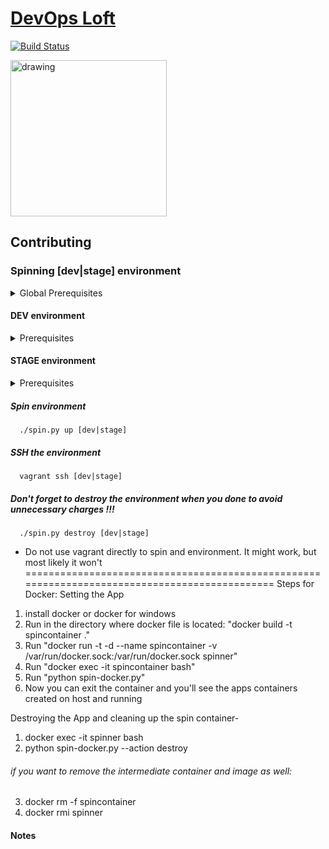 # <a href="http://www.devopsloft.io">DevOps Loft</a>

[![Build Status](https://travis-ci.org/devopsloft/devopsloft.svg?branch=master)](https://travis-ci.org/devopsloft/devopsloft)

<img src="http://www.devopsloft.io/static/logo.png" alt="drawing" width="250" hight="250"/>

## Contributing

### Spinning [dev|stage] environment

<details>
  <summary>Global Prerequisites</summary>
  <ul>
    <li>python 3</li>
    <li>vagrant</li>
    <li>vagrant plugin: vagrant-env</li>
    <li>Use `.env.local` file for configuration keys which overrides `.env`</li>
  </ul>
</details>

#### DEV environment
<details>
  <summary>Prerequisites</summary>
  <ul>
    <li>VirtualBox</li>
    <li>Verify /vault directory exists and is writable</li>
        <li>Install the following packages: </li>
          <li>virtualbox</li>
        <li>fabric3</li>
        <li>docker-compose</li>
 
  </ul>
</details>

#### STAGE environment
<details>
  <summary>Prerequisites</summary>
  <ul>
    <li>AWS account</li>
    <li>AWS credentials: access key & access secret</li>
    <li>keypair</li>
    <li>subnet ID</li>
    <li>Security Group with inbound ports for SSH (22), HTTP (80), HTTPS (443), and 8200</li>
    <li> AWS S3 Bucket</li>
  </ul>
</details>

##### Spin environment

~~~
  ./spin.py up [dev|stage]
~~~

##### SSH the environment

~~~
  vagrant ssh [dev|stage]
~~~

##### Don't forget to destroy the environment when you done to avoid unnecessary charges !!!

~~~
  ./spin.py destroy [dev|stage]
~~~



-   Do not use vagrant directly to spin and environment. It might work, but most likely it won't
==============================================================================================
Steps for Docker:
Setting the App 
 1. install docker or docker for windows 
 2. Run  in the directory where docker file is located:
 "docker build -t spincontainer ."
 3. Run 
 "docker run -t -d --name spincontainer -v /var/run/docker.sock:/var/run/docker.sock spinner"
 4. Run
 "docker exec -it spincontainer bash"
 6. Run
 "python spin-docker.py"
 7. Now you can exit the container and you'll see the apps containers created on host and running
 
 Destroying the App and cleaning up the spin container-
 1. docker exec -it spinner bash
 2. python spin-docker.py --action destroy
 ###### if you want to remove the intermediate container and image as well:
 3. docker rm -f spincontainer
 4. docker rmi spinner
 
 #### Notes